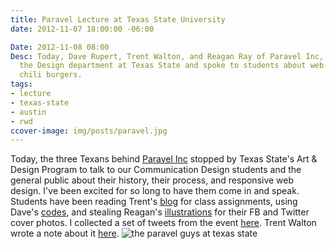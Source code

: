 ```yaml
---
title: Paravel Lecture at Texas State University
date: 2012-11-07 18:00:00 -06:00

Date: 2012-11-08 08:00
Desc: Today, Dave Rupert, Trent Walton, and Reagan Ray of Paravel Inc, stopped by
  the Design department at Texas State and spoke to students about web design. And
  chili burgers.
tags:
- lecture
- texas-state
- austin
- rwd
ccover-image: img/posts/paravel.jpg
---
```


Today, the three Texans behind <a href="http://www.paravelinc.com">Paravel Inc</a> stopped by Texas State's Art &amp; Design Program to talk to our Communication Design students and the general public about their history, their process, and responsive web design. I've been excited for so long to have them come in and speak. Students have been reading Trent's <a href="http://www.trentwalton.com">blog</a> for class assignments, using Dave's <a href="https://github.com/davatron5000">codes</a>, and stealing Reagan's <a href="http://reaganray.com/">illustrations</a> for their FB and Twitter cover photos.
I collected a set of tweets from the event <a href="http://storify.com/samkap/paravel-lecture-texas-state-university" target="_blank">here</a>. Trent Walton wrote a note about it <a href="http://trentwalton.com/2012/11/08/thank-you-texas-state/" target="_blank">here</a>.
<img src="{{ base.url }}/img/posts/paravel.jpg" alt="the paravel guys at texas state">
